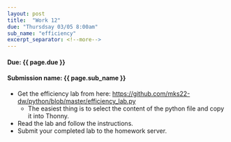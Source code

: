 ```yaml
---
layout: post
title:  "Work 12"
due: "Thursdsay 03/05 8:00am"
sub_name: "efficiency"
excerpt_separator: <!--more-->
---
```


#### Due: {{ page.due }}

#### Submission name: {{ page.sub_name }}
<!--more-->

* Get the efficiency lab from here: <https://github.com/mks22-dw/python/blob/master/efficiency_lab.py>
  * The easiest thing is to select the content of the python file and copy it into Thonny.
* Read the lab and follow the instructions.
* Submit your completed lab to the homework server.

